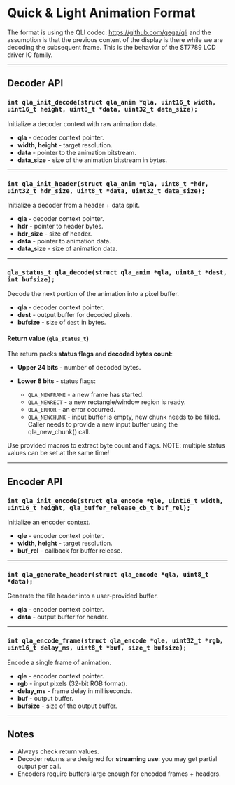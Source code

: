 # Quick & Light Animation Format

The format is using the QLI codec: https://github.com/gega/qli and the assumption is that the previous content of the display
is there while we are decoding the subsequent frame. This is the behavior of the ST7789 LCD driver IC family.

---

## Decoder API

### `int qla_init_decode(struct qla_anim *qla, uint16_t width, uint16_t height, uint8_t *data, uint32_t data_size);`

Initialize a decoder context with raw animation data.

* **qla** - decoder context pointer.
* **width, height** - target resolution.
* **data** - pointer to the animation bitstream.
* **data\_size** - size of the animation bitstream in bytes.

---

### `int qla_init_header(struct qla_anim *qla, uint8_t *hdr, uint32_t hdr_size, uint8_t *data, uint32_t data_size);`

Initialize a decoder from a header + data split.

* **qla** - decoder context pointer.
* **hdr** - pointer to header bytes.
* **hdr\_size** - size of header.
* **data** - pointer to animation data.
* **data\_size** - size of animation data.

---

### `qla_status_t qla_decode(struct qla_anim *qla, uint8_t *dest, int bufsize);`

Decode the next portion of the animation into a pixel buffer.

* **qla** - decoder context pointer.
* **dest** - output buffer for decoded pixels.
* **bufsize** - size of `dest` in bytes.

#### Return value (`qla_status_t`)

The return packs **status flags** and **decoded bytes count**:

* **Upper 24 bits** - number of decoded bytes.
* **Lower 8 bits** - status flags:

  * `QLA_NEWFRAME` - a new frame has started.
  * `QLA_NEWRECT` - a new rectangle/window region is ready.
  * `QLA_ERROR` - an error occurred.
  * `QLA_NEWCHUNK` - input buffer is empty, new chunk needs to be filled. Caller needs to provide a new input buffer using the qla_new_chunk() call.

Use provided macros to extract byte count and flags. NOTE: multiple status values can be set at the same time!

---

## Encoder API

### `int qla_init_encode(struct qla_encode *qle, uint16_t width, uint16_t height, qla_buffer_release_cb_t buf_rel);`

Initialize an encoder context.

* **qle** - encoder context pointer.
* **width, height** - target resolution.
* **buf\_rel** - callback for buffer release.

---

### `int qla_generate_header(struct qla_encode *qla, uint8_t *data);`

Generate the file header into a user-provided buffer.

* **qla** - encoder context pointer.
* **data** - output buffer for header.

---

### `int qla_encode_frame(struct qla_encode *qle, uint32_t *rgb, uint16_t delay_ms, uint8_t *buf, size_t bufsize);`

Encode a single frame of animation.

* **qle** - encoder context pointer.
* **rgb** - input pixels (32-bit RGB format).
* **delay\_ms** - frame delay in milliseconds.
* **buf** - output buffer.
* **bufsize** - size of the output buffer.

---

## Notes

* Always check return values.
* Decoder returns are designed for **streaming use**: you may get partial output per call.
* Encoders require buffers large enough for encoded frames + headers.
